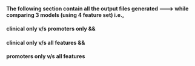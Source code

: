 #### The following section contain all the output files generated ---> while comparing 3 models (using 4 feature set) i.e., 
#### clinical only v/s promoters only &&
#### clinical only v/s all features &&
#### promoters only v/s all features 
